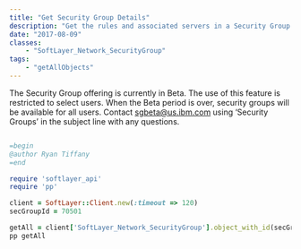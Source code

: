 ```yaml
---
title: "Get Security Group Details"
description: "Get the rules and associated servers in a Security Group."
date: "2017-08-09"
classes:
    - "SoftLayer_Network_SecurityGroup"
tags:
    - "getAllObjects"
---
```


The Security Group offering is currently in Beta. The use of this feature is restricted to select users. When the Beta period is over, security groups will be available for all users. Contact sgbeta@us.ibm.com using ‘Security Groups’ in the subject line with any questions.

```ruby

=begin
@author Ryan Tiffany
=end

require 'softlayer_api'
require 'pp'

client = SoftLayer::Client.new(:timeout => 120)
secGroupId = 70501

getAll = client['SoftLayer_Network_SecurityGroup'].object_with_id(secGroupId).getAllObjects
pp getAll
```